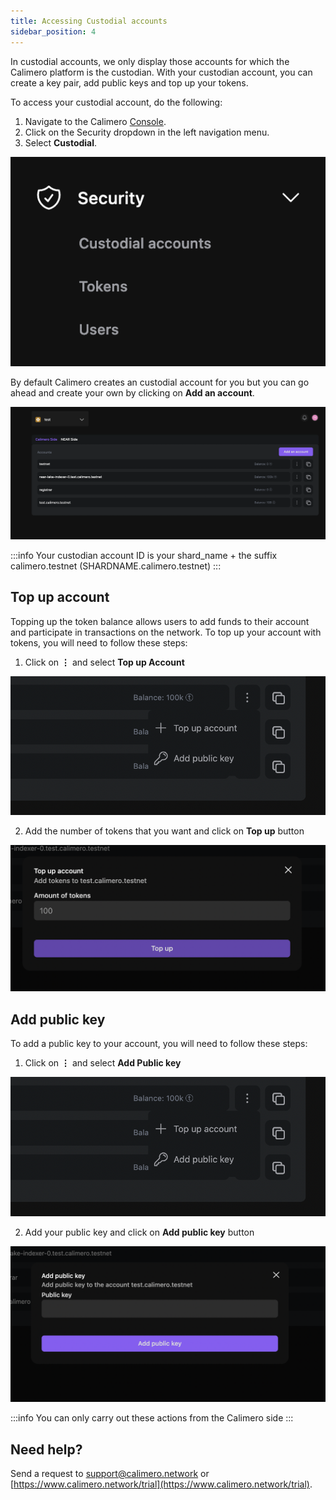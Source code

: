 ```yaml
---
title: Accessing Custodial accounts
sidebar_position: 4
---
```

 
In custodial accounts, we only display those accounts for which the Calimero platform is the custodian. With your custodian account, you can create a key pair, add public keys and top up your tokens.

To access your custodial account, do the following:

1. Navigate to the Calimero [Console](https://app.calimero.network/dashboard).
2. Click on the Security dropdown in the left navigation menu.
3. Select **Custodial**.

![](../../static/img/custodial.png)

By default Calimero creates an custodial account for you but you can go ahead and create your own by clicking on **Add an account**.

![](../../static/img/access_account.png)

:::info
Your custodian account ID is your shard_name + the suffix calimero.testnet (SHARDNAME.calimero.testnet)
:::

## Top up account

Topping up the token balance allows users to add funds to their account and participate in transactions on the network.  To top up your account with tokens, you will need to follow these steps:

1. Click on  **⋮** and select **Top up Account**

![](../../static/img/top_account.png)

2. Add the number of tokens that you want and click on **Top up** button

![](../../static/img/token_number.png)


## Add public key

To add a public key to your account, you will need to follow these steps:

1. Click on  **⋮** and select **Add Public key**

![](../../static/img/top_account.png)

2. Add your public key and click on **Add public key** button

![](../../static/img/public_key.png)


:::info
You can only carry out these actions from the Calimero side
:::


## Need help?
Send a request to [support@calimero.network](mailto:support@calimero.network) or [https://www.calimero.network/trial](https://www.calimero.network/trial).



